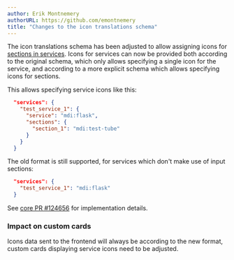 ```yaml
---
author: Erik Montnemery
authorURL: https://github.com/emontnemery
title: "Changes to the icon translations schema"
---
```


The icon translations schema has been adjusted to allow assigning icons for [sections in services](/docs/dev_101_services/#service-action-descriptions).
Icons for services can now be provided both according to the original schema, which only allows specifying a single icon for the service, and according to a more explicit schema which allows specifying icons for sections.

This allows specifying service icons like this:
```json
  "services": {
    "test_service_1": {
      "service": "mdi:flask",
      "sections": {
        "section_1": "mdi:test-tube"
      }
    }
  }
```

The old format is still supported, for services which don't make use of input sections:
```json
  "services": {
    "test_service_1": "mdi:flask"
  }
```

See [core PR #124656](https://github.com/home-assistant/core/pull/124656) for implementation details.

### Impact on custom cards

Icons data sent to the frontend will always be according to the new format, custom cards displaying service icons need to be adjusted.

